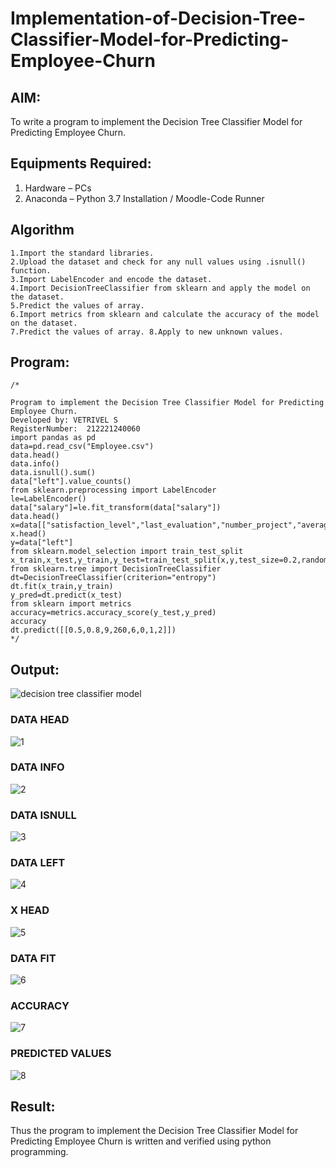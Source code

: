 # Implementation-of-Decision-Tree-Classifier-Model-for-Predicting-Employee-Churn

## AIM:
To write a program to implement the Decision Tree Classifier Model for Predicting Employee Churn.

## Equipments Required:
1. Hardware – PCs
2. Anaconda – Python 3.7 Installation / Moodle-Code Runner

## Algorithm
~~~
1.Import the standard libraries. 
2.Upload the dataset and check for any null values using .isnull() function. 
3.Import LabelEncoder and encode the dataset. 
4.Import DecisionTreeClassifier from sklearn and apply the model on the dataset. 
5.Predict the values of array. 
6.Import metrics from sklearn and calculate the accuracy of the model on the dataset. 
7.Predict the values of array. 8.Apply to new unknown values.
~~~
## Program:
```
/*

Program to implement the Decision Tree Classifier Model for Predicting Employee Churn.
Developed by: VETRIVEL S
RegisterNumber:  212221240060
import pandas as pd
data=pd.read_csv("Employee.csv")
data.head()
data.info()
data.isnull().sum()
data["left"].value_counts()
from sklearn.preprocessing import LabelEncoder
le=LabelEncoder()
data["salary"]=le.fit_transform(data["salary"])
data.head()
x=data[["satisfaction_level","last_evaluation","number_project","average_montly_hours","time_spend_company","Work_accident","promotion_last_5years","salary"]]
x.head()
y=data["left"]
from sklearn.model_selection import train_test_split
x_train,x_test,y_train,y_test=train_test_split(x,y,test_size=0.2,random_state=100)
from sklearn.tree import DecisionTreeClassifier
dt=DecisionTreeClassifier(criterion="entropy")
dt.fit(x_train,y_train)
y_pred=dt.predict(x_test)
from sklearn import metrics   
accuracy=metrics.accuracy_score(y_test,y_pred)
accuracy
dt.predict([[0.5,0.8,9,260,6,0,1,2]])
*/
```

## Output:


![decision tree classifier model](sam.png)
### DATA HEAD
![1](https://user-images.githubusercontent.com/95363138/174314191-285d77cf-9754-47a2-ae45-a5802e72ab35.png)
### DATA INFO
![2](https://user-images.githubusercontent.com/95363138/174314620-ee91bf9f-42c3-4cb0-a2b1-c762cda2c4b9.png)

### DATA ISNULL
![3](https://user-images.githubusercontent.com/95363138/174314630-f3d2ddfb-b423-4d65-bed1-8d5e65ef840e.png)

### DATA LEFT
![4](https://user-images.githubusercontent.com/95363138/174314638-9fef51da-7434-48c9-a3d2-8f36ab6eb6dc.png)

### X HEAD
![5](https://user-images.githubusercontent.com/95363138/174314655-879cdaf6-1d51-4986-b2e1-45d375a434c2.png)

### DATA FIT
![6](https://user-images.githubusercontent.com/95363138/174314669-ba2a9d05-f0e3-471d-b5e0-f35fd27625fd.png)

### ACCURACY
![7](https://user-images.githubusercontent.com/95363138/174314684-f7e08f50-ad2f-497b-a3a3-76ad401128d7.png)

### PREDICTED VALUES
![8](https://user-images.githubusercontent.com/95363138/174314703-4b8703a7-e81c-4dd5-959b-e981ddb43c83.png)

## Result:
Thus the program to implement the  Decision Tree Classifier Model for Predicting Employee Churn is written and verified using python programming.
